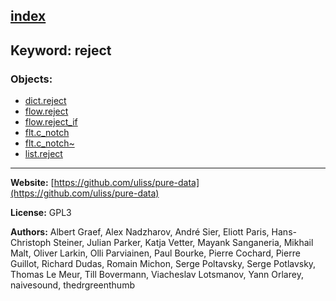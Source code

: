 [index](../index.html)
---

## Keyword: reject

### Objects:
* [dict.reject](../dict.reject.html)
* [flow.reject](../flow.reject.html)
* [flow.reject_if](../flow.reject_if.html)
* [flt.c_notch](../flt.c_notch.html)
* [flt.c_notch~](../flt.c_notch~.html)
* [list.reject](../list.reject.html)

---
**Website:** [https://github.com/uliss/pure-data](https://github.com/uliss/pure-data)

**License:** GPL3

**Authors:** Albert Graef, Alex Nadzharov, André Sier, Eliott Paris, Hans-Christoph Steiner, Julian Parker, Katja Vetter, Mayank Sanganeria, Mikhail Malt, Oliver Larkin, Olli Parviainen, Paul Bourke, Pierre Cochard, Pierre Guillot, Richard Dudas, Romain Michon, Serge Poltavsky, Serge Potlavsky, Thomas Le Meur, Till Bovermann, Viacheslav Lotsmanov, Yann Orlarey, naivesound, thedrgreenthumb
